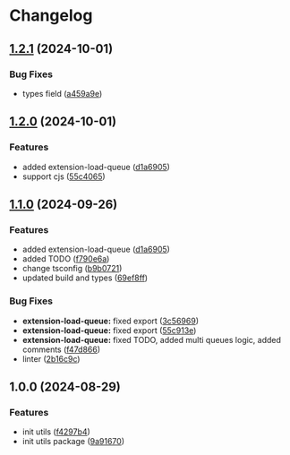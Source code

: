 # Changelog

## [1.2.1](https://github.com/diplodoc-platform/utils/compare/v1.2.0...v1.2.1) (2024-10-01)


### Bug Fixes

* types field ([a459a9e](https://github.com/diplodoc-platform/utils/commit/a459a9e372e051d8e9e31d0ba6ece754cb8ab51a))

## [1.2.0](https://github.com/diplodoc-platform/utils/compare/v1.1.0...v1.2.0) (2024-10-01)

### Features

- added extension-load-queue ([d1a6905](https://github.com/diplodoc-platform/utils/commit/d1a69051c9d82c0ddbce0a9530437329a1210a86))
- support cjs ([55c4065](https://github.com/diplodoc-platform/utils/commit/55c4065c4625f065f7bef014b1007e7c53c94af8))

## [1.1.0](https://github.com/diplodoc-platform/utils/compare/v1.0.0...v1.1.0) (2024-09-26)

### Features

- added extension-load-queue ([d1a6905](https://github.com/diplodoc-platform/utils/commit/d1a69051c9d82c0ddbce0a9530437329a1210a86))
- added TODO ([f790e6a](https://github.com/diplodoc-platform/utils/commit/f790e6aaf9ba9c3fb17f36e813939340f53af06a))
- change tsconfig ([b9b0721](https://github.com/diplodoc-platform/utils/commit/b9b07211f2f7b6a27edadd80ca2ea1d7ad1d676a))
- updated build and types ([69ef8ff](https://github.com/diplodoc-platform/utils/commit/69ef8ffb4066fdda2667377a47bdf88cc15727f9))

### Bug Fixes

- **extension-load-queue:** fixed export ([3c56969](https://github.com/diplodoc-platform/utils/commit/3c5696976347d92108351704c70d208877b7b46e))
- **extension-load-queue:** fixed export ([55c913e](https://github.com/diplodoc-platform/utils/commit/55c913ee02f0825a41be905af9a232d21b98ac64))
- **extension-load-queue:** fixed TODO, added multi queues logic, added comments ([f47d866](https://github.com/diplodoc-platform/utils/commit/f47d866203173df4fbc431f0f325756083823145))
- linter ([2b16c9c](https://github.com/diplodoc-platform/utils/commit/2b16c9c9a2089de994386bb11aed3ca830438803))

## 1.0.0 (2024-08-29)

### Features

- init utils ([f4297b4](https://github.com/diplodoc-platform/utils/commit/f4297b45661521a0e76db18b1497f2a45cf42e91))
- init utils package ([9a91670](https://github.com/diplodoc-platform/utils/commit/9a91670900339397658379e5d73319cfeb2673c5))
